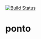 [![Build Status](https://travis-ci.org/johnnygomes84/ponto.svg?branch=master)](https://travis-ci.org/johnnygomes84/ponto)
# ponto